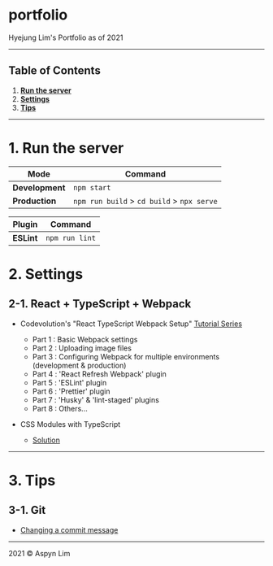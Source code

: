 # portfolio

Hyejung Lim's Portfolio as of 2021

---

## Table of Contents

1. <b>[Run the server](https://github.com/aspynlim/portfolio#1-run-the-server)</b>
2. <b>[Settings](https://github.com/aspynlim/portfolio#2-settings)</b>
3. <b>[Tips](https://github.com/aspynlim/portfolio#3-tips)</b>

---

# 1. Run the server

| Mode            | Command                                    |
| --------------- | ------------------------------------------ |
| **Development** | `npm start`                                |
| **Production**  | `npm run build` > `cd build` > `npx serve` |

| Plugin     | Command        |
| ---------- | -------------- |
| **ESLint** | `npm run lint` |

# 2. Settings

## 2-1. React + TypeScript + Webpack

- Codevolution's "React TypeScript Webpack Setup" [Tutorial Series](https://www.youtube.com/playlist?list=PLC3y8-rFHvwiWPS2RO3BKotLRfgg_8WEo)

  - Part 1 : Basic Webpack settings
  - Part 2 : Uploading image files
  - Part 3 : Configuring Webpack for multiple environments (development & production)
  - Part 4 : 'React Refresh Webpack' plugin
  - Part 5 : 'ESLint' plugin
  - Part 6 : 'Prettier' plugin
  - Part 7 : 'Husky' & 'lint-staged' plugins
  - Part 8 : Others...

- CSS Modules with TypeScript
  - [Solution](https://stackoverflow.com/a/68011107/10021131)

---

# 3. Tips

## 3-1. Git

- [Changing a commit message](https://docs.github.com/en/github/committing-changes-to-your-project/creating-and-editing-commits/changing-a-commit-message)

---

2021 © Aspyn Lim
